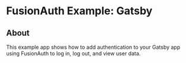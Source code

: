 # FusionAuth Example: Gatsby

## About

This example app shows how to add authentication to your Gatsby app using FusionAuth to log in, log out, and view user data.

